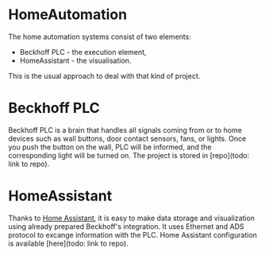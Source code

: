 # HomeAutomation 
The home automation systems consist of two elements:
* Beckhoff PLC - the execution element,
* HomeAssistant - the visualisation.

This is the usual approach to deal with that kind of project. 

# Beckhoff PLC
Beckhoff PLC is a brain that handles all signals coming from or to home devices such as wall buttons, door contact sensors, fans, or lights. Once you push the button on the wall, PLC will be informed, and the corresponding light will be turned on. The project is stored in [repo](todo: link to repo).


# HomeAssistant
Thanks to [Home Assistant](https://www.home-assistant.io/), it is easy to make data storage and visualization using already prepared Beckhoff's integration. It uses Ethernet and ADS protocol to excange information with the PLC. Home Assistant configuration is available [here](todo: link to repo).
